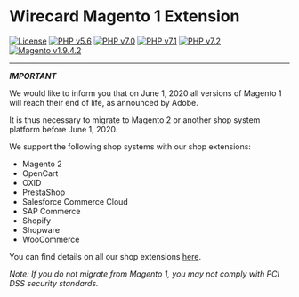 # Wirecard Magento 1 Extension

[![License](https://img.shields.io/badge/license-GPLv3-blue.svg)](https://raw.githubusercontent.com/wirecard/magento-ee/master/LICENSE)
[![PHP v5.6](https://img.shields.io/badge/php-v5.6-yellow.svg)](http://www.php.net)
[![PHP v7.0](https://img.shields.io/badge/php-v7.0-yellow.svg)](http://www.php.net)
[![PHP v7.1](https://img.shields.io/badge/php-v7.1-yellow.svg)](http://www.php.net)
[![PHP v7.2](https://img.shields.io/badge/php-v7.2-yellow.svg)](http://www.php.net)
[![Magento v1.9.4.2](https://img.shields.io/badge/Magento-v1.9.4.2-green.svg)](https://magento.com/)

***
**_IMPORTANT_** 

We would like to inform you that on June 1, 2020 all versions of Magento 1 will reach their end of life, as announced by Adobe. 

It is thus necessary to migrate to Magento 2 or another shop system platform before June 1, 2020.

We support the following shop systems with our shop extensions:
* Magento 2
* OpenCart
* OXID
* PrestaShop
* Salesforce Commerce Cloud
* SAP Commerce
* Shopify
* Shopware
* WooCommerce

You can find details on all our shop extensions [here](https://doc.wirecard.com/ShopSystems.html).

*Note: If you do not migrate from Magento 1, you may not comply with PCI DSS security standards.*
